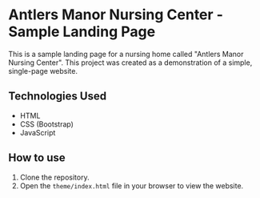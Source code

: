 # Antlers Manor Nursing Center - Sample Landing Page

This is a sample landing page for a nursing home called "Antlers Manor Nursing Center".
This project was created as a demonstration of a simple, single-page website.

## Technologies Used

*   HTML
*   CSS (Bootstrap)
*   JavaScript

## How to use

1.  Clone the repository.
2.  Open the `theme/index.html` file in your browser to view the website.